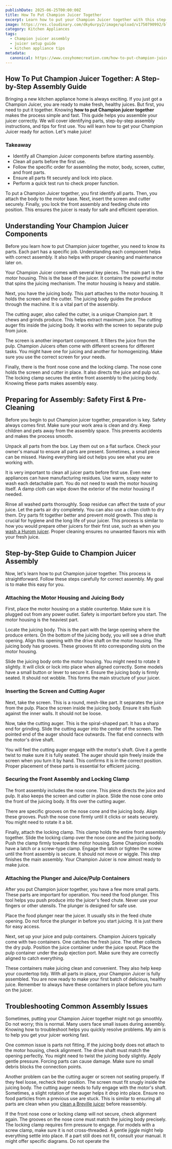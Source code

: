 ```yaml
---
publishDate: 2025-06-25T00:00:00Z
title: How To Put Champion Juicer Together
excerpt: Learn how to put your Champion Juicer together with this step-by-step guide. Assemble your juicer quickly for fresh, healthy juice.
image: https://res.cloudinary.com/dky6urpy2/image/upload/v1750790992/blog_image_1750790992_tqwgmb.webp
category: Kitchen Appliances
tags:
  - Champion juicer assembly
  - juicer setup guide
  - kitchen appliance tips
metadata:
  canonical: https://www.cosyhomecreation.com/how-to-put-champion-juicer-together
---
```


## How To Put Champion Juicer Together: A Step-by-Step Assembly Guide

Bringing a new kitchen appliance home is always exciting. If you just got a Champion Juicer, you are ready to make fresh, healthy juices. But first, you need to put it together. Knowing **how to put Champion juicer together** makes the process simple and fast. This guide helps you assemble your juicer correctly. We will cover identifying parts, step-by-step assembly instructions, and tips for first use. You will learn how to get your Champion Juicer ready for action. Let's make juice!

### Takeaway

*   Identify all Champion Juicer components before starting assembly.
*   Clean all parts before the first use.
*   Follow the specific order for assembling the motor, body, screen, cutter, and front parts.
*   Ensure all parts fit securely and lock into place.
*   Perform a quick test run to check proper function.

To put a Champion Juicer together, you first identify all parts. Then, you attach the body to the motor base. Next, insert the screen and cutter securely. Finally, you lock the front assembly and feeding chute into position. This ensures the juicer is ready for safe and efficient operation.

## Understanding Your Champion Juicer Components

Before you learn how to put Champion juicer together, you need to know its parts. Each part has a specific job. Understanding each component helps with correct assembly. It also helps with proper cleaning and maintenance later on.

Your Champion Juicer comes with several key pieces. The main part is the motor housing. This is the base of the juicer. It contains the powerful motor that spins the juicing mechanism. The motor housing is heavy and stable.

Next, you have the juicing body. This part attaches to the motor housing. It holds the screen and the cutter. The juicing body guides the produce through the machine. It is a vital part of the assembly.

The cutting auger, also called the cutter, is a unique Champion part. It chews and grinds produce. This helps extract maximum juice. The cutting auger fits inside the juicing body. It works with the screen to separate pulp from juice.

The screen is another important component. It filters the juice from the pulp. Champion Juicers often come with different screens for different tasks. You might have one for juicing and another for homogenizing. Make sure you use the correct screen for your needs.

Finally, there is the front nose cone and the locking clamp. The nose cone holds the screen and cutter in place. It also directs the juice and pulp out. The locking clamp secures the entire front assembly to the juicing body. Knowing these parts makes assembly easy.

## Preparing for Assembly: Safety First & Pre-Cleaning

Before you begin to put Champion juicer together, preparation is key. Safety always comes first. Make sure your work area is clean and dry. Keep children and pets away from the assembly space. This prevents accidents and makes the process smooth.

Unpack all parts from the box. Lay them out on a flat surface. Check your owner's manual to ensure all parts are present. Sometimes, a small piece can be missed. Having everything laid out helps you see what you are working with.

It is very important to clean all juicer parts before first use. Even new appliances can have manufacturing residues. Use warm, soapy water to wash each detachable part. You do not need to wash the motor housing itself. A damp cloth can wipe down the exterior of the motor housing if needed.

Rinse all washed parts thoroughly. Soap residue can affect the taste of your juice. Let the parts air dry completely. You can also use a clean cloth to dry them. Dry parts fit together better and prevent mold growth. This step is crucial for hygiene and the long life of your juicer. This process is similar to how you would prepare other juicers for their first use, such as when you [wash a Hurom juicer](https://cosyhomecreation.com/how-to-wash-hurom-juicer). Proper cleaning ensures no unwanted flavors mix with your fresh juice.

## Step-by-Step Guide to Champion Juicer Assembly

Now, let's learn how to put Champion juicer together. This process is straightforward. Follow these steps carefully for correct assembly. My goal is to make this easy for you.

### Attaching the Motor Housing and Juicing Body

First, place the motor housing on a stable countertop. Make sure it is plugged out from any power outlet. Safety is important before you start. The motor housing is the heaviest part.

Locate the juicing body. This is the part with the large opening where the produce enters. On the bottom of the juicing body, you will see a drive shaft opening. Align this opening with the drive shaft on the motor housing. The juicing body has grooves. These grooves fit into corresponding slots on the motor housing.

Slide the juicing body onto the motor housing. You might need to rotate it slightly. It will click or lock into place when aligned correctly. Some models have a small button or lever to secure it. Ensure the juicing body is firmly seated. It should not wobble. This forms the main structure of your juicer.

### Inserting the Screen and Cutting Auger

Next, take the screen. This is a round, mesh-like part. It separates the juice from the pulp. Place the screen inside the juicing body. Ensure it sits flush against the inner walls. It should not be loose.

Now, take the cutting auger. This is the spiral-shaped part. It has a sharp end for grinding. Slide the cutting auger into the center of the screen. The pointed end of the auger should face outwards. The flat end connects with the motor's drive shaft.

You will feel the cutting auger engage with the motor's shaft. Give it a gentle twist to make sure it is fully seated. The auger should spin freely inside the screen when you turn it by hand. This confirms it is in the correct position. Proper placement of these parts is essential for efficient juicing.

### Securing the Front Assembly and Locking Clamp

The front assembly includes the nose cone. This piece directs the juice and pulp. It also keeps the screen and cutter in place. Slide the nose cone onto the front of the juicing body. It fits over the cutting auger.

There are specific grooves on the nose cone and the juicing body. Align these grooves. Push the nose cone firmly until it clicks or seats securely. You might need to rotate it a bit.

Finally, attach the locking clamp. This clamp holds the entire front assembly together. Slide the locking clamp over the nose cone and the juicing body. Push the clamp firmly towards the motor housing. Some Champion models have a latch or a screw-type clamp. Engage the latch or tighten the screw until the front assembly is secure. It should not move or wiggle. This step finishes the main assembly. Your Champion Juicer is now almost ready to make juice.

### Attaching the Plunger and Juice/Pulp Containers

After you put Champion juicer together, you have a few more small parts. These parts are important for operation. You need the food plunger. This tool helps you push produce into the juicer's feed chute. Never use your fingers or other utensils. The plunger is designed for safe use.

Place the food plunger near the juicer. It usually sits in the feed chute opening. Do not force the plunger in before you start juicing. It is just there for easy access.

Next, set up your juice and pulp containers. Champion Juicers typically come with two containers. One catches the fresh juice. The other collects the dry pulp. Position the juice container under the juice spout. Place the pulp container under the pulp ejection port. Make sure they are correctly aligned to catch everything.

These containers make juicing clean and convenient. They also help keep your countertop tidy. With all parts in place, your Champion Juicer is fully assembled. You are now ready to make your first batch of delicious, healthy juice. Remember to always have these containers in place before you turn on the juicer.

## Troubleshooting Common Assembly Issues

Sometimes, putting your Champion Juicer together might not go smoothly. Do not worry; this is normal. Many users face small issues during assembly. Knowing how to troubleshoot helps you quickly resolve problems. My aim is to help you get your juicer working fast.

One common issue is parts not fitting. If the juicing body does not attach to the motor housing, check alignment. The drive shaft must match the opening perfectly. You might need to twist the juicing body slightly. Apply gentle pressure. Forcing parts can cause damage. Make sure no small debris blocks the connection points.

Another problem can be the cutting auger or screen not seating properly. If they feel loose, recheck their position. The screen must fit snugly inside the juicing body. The cutting auger needs to fully engage with the motor's shaft. Sometimes, a slight rotation of the auger helps it drop into place. Ensure no food particles from a previous use are stuck. This is similar to ensuring all parts are clean when you [clean a Breville juicer](https://cosyhomecreation.com/how-to-clean-breville-juicer-bje510xl-2) before reassembly.

If the front nose cone or locking clamp will not secure, check alignment again. The grooves on the nose cone must match the juicing body precisely. The locking clamp requires firm pressure to engage. For models with a screw clamp, make sure it is not cross-threaded. A gentle jiggle might help everything settle into place. If a part still does not fit, consult your manual. It might offer specific diagrams. Do not operate the
